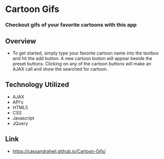 # Cartoon Gifs
### Checkout gifs of your favorite cartoons with this app

## Overview
- To get started, simply type your favorite cartoon name into the textbox and hit the add button. A new cartoon button will appear beside the preset buttons. Clicking on any of the cartoon buttons will make an AJAX call and show the searched for cartoon.

## Technology Utilized
- AJAX
- API's
- HTML5
- CSS
- Javascript
- JQuery

## Link
- https://cassandraheil.github.io/Cartoon-Gifs/